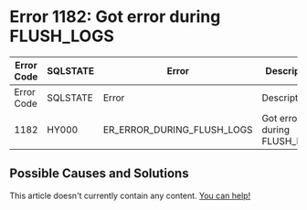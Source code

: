 
# Error 1182: Got error during FLUSH_LOGS


| Error Code | SQLSTATE | Error | Description |
| --- | --- | --- | --- |
| Error Code | SQLSTATE | Error | Description |
| 1182 | HY000 | ER_ERROR_DURING_FLUSH_LOGS | Got error %d during FLUSH_LOGS |




## Possible Causes and Solutions


This article doesn't currently contain any content. [You can help!](/kb/en/writing-and-editing-knowledge-base-articles/)

